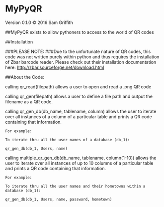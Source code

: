 # MyPyQR

Version 0.1.0          © 2016 Sam Griffith

##MyPyQR exists to allow pythoners to access to the world of QR codes

##Installation

###PLEASE NOTE:
###Due to the unfortunate nature of QR codes, this code was not written purely within python and thus requires the installation of Zbar barcode reader. Please check out their installation documentation here: http://zbar.sourceforge.net/download.html


##About the Code:

calling qr_read(filepath) allows a user to open and read a .png QR code


calling qr_gen(filepath) allows a user to define a file path and output the filename as a QR code.


calling qr_gen_db(db_name, tablename, column) allows the user to iterate over all instances of a
    column of a particular table and prints a QR code containing that information.

    For example:

    To iterate thru all the user names of a database (db_1):

    qr_gen_db(db_1, Users, name)
    
    
calling multiple_qr_gen_db(db_name, tablename, column(1-10)) allows the user to iterate over all instances of up to 10 columns of a particular table and prints a QR code containing that information.

    For example:

    To iterate thru all the user names and their hometowns within a database (db_1):

    qr_gen_db(db_1, Users, name, password, hometown)
                       
